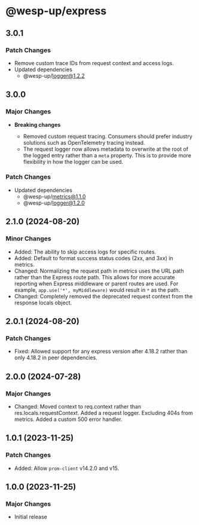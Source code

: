 # @wesp-up/express

## 3.0.1

### Patch Changes

- Remove custom trace IDs from request context and access logs.
- Updated dependencies
  - @wesp-up/logger@1.2.2

## 3.0.0

### Major Changes

- **Breaking changes**

  - Removed custom request tracing. Consumers should prefer industry solutions such as OpenTelemetry tracing instead.
  - The request logger now allows metadata to overwrite at the root of the logged entry rather than a `meta` property. This is to provide more flexibility in how the logger can be used.

### Patch Changes

- Updated dependencies
  - @wesp-up/metrics@1.1.0
  - @wesp-up/logger@1.2.0

## 2.1.0 (2024-08-20)

### Minor Changes

- Added: The ability to skip access logs for specific routes.
- Added: Default to format success status codes (2xx, and 3xx) in metrics.
- Changed: Normalizing the request path in metrics uses the URL path rather than the Express route path. This allows for more accurate reporting when Express middleware or parent routes are used. For example, `app.use('*', myMiddleware)` would result in `*` as the path.
- Changed: Completely removed the deprecated request context from the response locals object.

## 2.0.1 (2024-08-20)

### Patch Changes

- Fixed: Allowed support for any express version after 4.18.2 rather than only 4.18.2 in peer dependencies.

## 2.0.0 (2024-07-28)

### Major Changes

- Changed: Moved context to req.context rather than res.locals.requestContext. Added a request logger. Excluding 404s from metrics. Added a custom 500 error handler.

## 1.0.1 (2023-11-25)

### Patch Changes

- Added: Allow `prom-client` v14.2.0 and v15.

## 1.0.0 (2023-11-25)

### Major Changes

- Initial release
